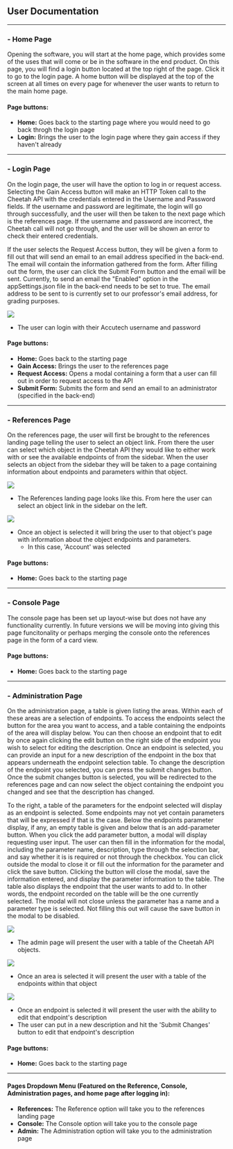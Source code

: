 ## User Documentation
---
### - Home Page

Opening the software, you will start at the home page, which provides some of the uses that will come or be in the software in the end product. On this page, you will find a login button located at the top right of the page. Click it to go to the login page. A home button will be displayed at the top of the screen at all times on every page for whenever the user wants to return to the main home page. 

#### Page buttons:
- <b>Home:</b> Goes back to the starting page where you would need to go back throgh the login page
- <b>Login:</b> Brings the user to the login page where they gain access if they haven't already

---
### - Login Page

On the login page, the user will have the option to log in or request access. Selecting the Gain Access button will make an HTTP Token call to the Cheetah API with the credentials entered in the Username and Password fields. If the username and password are legitimate, the login will go through successfully, and the user will then be taken to the next page which is the references page. If the username and password are incorrect, the Cheetah call will not go through, and the user will be shown an error to check their entered credentials.

If the user selects the Request Access button, they will be given a form to fill out that will send an email to an email address specified in the back-end. The email will contain the information gathered from the form. After filling out the form, the user can click the Submit Form button and the email will be sent. Currently, to send an email the "Enabled" option in the appSettings.json file in the back-end needs to be set to true. The email address to be sent to is currently set to our professor's email address, for grading purposes.

<img src="DocumentationImages/LoginUser.PNG"> <br>
- The user can login with their Accutech username and password

#### Page buttons:
- <b>Home:</b> Goes back to the starting page
- <b>Gain Access:</b> Brings the user to the references page
- <b>Request Access:</b> Opens a modal containing a form that a user can fill out in order to request access to the API
- <b>Submit Form:</b> Submits the form and send an email to an administrator (specified in the back-end)

---
### - References Page

On the references page, the user will first be brought to the references landing page telling the user to select an object link. From there the user can select which object in the Cheetah API they would like to either work with or see the available endpoints of from the sidebar. When the user selects an object from the sidebar they will be taken to a page containing information about endpoints and parameters within that object.

<img src="DocumentationImages/ReferencesLanding.PNG"> <br>
- The References landing page looks like this. From here the user can select an object link in the sidebar on the left.

<img src="DocumentationImages/ReferencesAccount.PNG"> <br>
- Once an object is selected it will bring the user to that object's page with information about the object endpoints and parameters.
    - In this case, 'Account' was selected

#### Page buttons:
- <b>Home:</b> Goes back to the starting page

---
### - Console Page

The console page has been set up layout-wise but does not have any functionality currently. In future versions we will be moving into giving this page funcitonality or perhaps merging the console onto the references page in the form of a card view.

#### Page buttons:
- <b>Home:</b> Goes back to the starting page

---
### - Administration Page 

On the administration page, a table is given listing the areas. Within each of these areas are a selection of endpoints. To access the endpoints select the button for the area you want to access, and a table containing the endpoints of the area will display below. You can then choose an endpoint that to edit by once again clicking the edit button on the right side of the endpoint you wish to select for editing the description. Once an endpoint is selected, you can provide an input for a new description of the endpoint in the box that appears underneath the endpoint selection table. To change the description of the endpoint you selected, you can press the submit changes button. Once the submit changes button is selected, you will be redirected to the references page and can now select the object containing the endpoint you changed and see that the description has changed. 

To the right, a table of the parameters for the endpoint selected will display as an endpoint is selected. Some endpoints may not yet contain parameters that will be expressed if that is the case. Below the endpoints parameter display, if any, an empty table is given and below that is an add-parameter button. When you click the add parameter button, a modal will display requesting user input. The user can then fill in the information for the modal, including the parameter name, description, type through the selection bar, and say whether it is is required or not through the checkbox. You can click outside the modal to close it or fill out the information for the parameter and click the save button. Clicking the button will close the modal, save the information entered, and display the parameter information to the table. The table also displays the endpoint that the user wants to add to. In other words, the endpoint recorded on the table will be the one currently selected. The modal will not close unless the parameter has a name and a parameter type is selected. Not filling this out will cause the save button in the modal to be disabled. 

<img src="DocumentationImages/AdminPreSelect.PNG"> <br>
- The admin page will present the user with a table of the Cheetah API objects.

<img src="DocumentationImages/AdminAreaSelected.PNG"> <br>
- Once an area is selected it will present the user with a table of the endpoints within that object

<img src="DocumentationImages/AdminEditDescriptionAvailable.PNG"> <br>
- Once an endpoint is selected it will present the user with the ability to edit that endpoint's description
- The user can put in a new description and hit the 'Submit Changes' button to edit that endpoint's description

#### Page buttons:
- <b>Home:</b> Goes back to the starting page

---
#### Pages Dropdown Menu (Featured on the Reference, Console, Administration pages, and home page after logging in):
- <b>References:</b> The Reference option will take you to the references landing page
- <b>Console:</b> The Console option will take you to the console page
- <b>Admin:</b> The Administration option will take you to the administration page